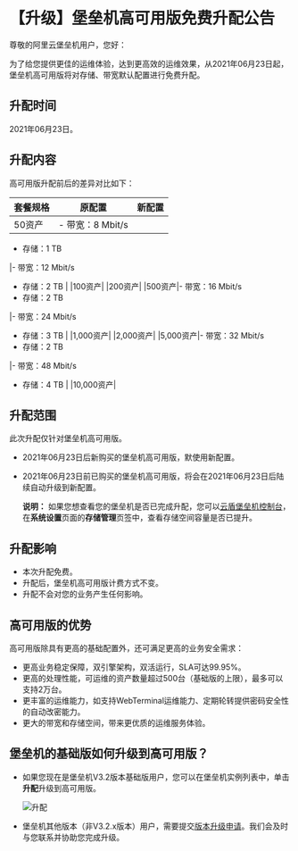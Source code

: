 # 【升级】堡垒机高可用版免费升配公告

尊敬的阿里云堡垒机用户，您好：

为了给您提供更佳的运维体验，达到更高效的运维效果，从2021年06月23日起，堡垒机高可用版将对存储、带宽默认配置进行免费升配。

## 升配时间

2021年06月23日。

## 升配内容

高可用版升配前后的差异对比如下：

|套餐规格|原配置|新配置|
|----|---|---|
|50资产|-   带宽：8 Mbit/s
-   存储：1 TB

|-   带宽：12 Mbit/s
-   存储：2 TB |
|100资产|
|200资产|
|500资产|-   带宽：16 Mbit/s
-   存储：2 TB

|-   带宽：24 Mbit/s
-   存储：3 TB |
|1,000资产|
|2,000资产|
|5,000资产|-   带宽：32 Mbit/s
-   存储：2 TB

|-   带宽：48 Mbit/s
-   存储：4 TB |
|10,000资产|

## 升配范围

此次升配仅针对堡垒机高可用版。

-   2021年06月23日后新购买的堡垒机高可用版，默使用新配置。
-   2021年06月23日前已购买的堡垒机高可用版，将会在2021年06月23日后陆续自动升级到新配置。

    **说明：** 如果您想查看您的堡垒机是否已完成升配，您可以[云盾堡垒机控制台](https://yundun.console.aliyun.com/?p=bastion)，在**系统设置**页面的**存储管理**页签中，查看存储空间容量是否已提升。


## 升配影响

-   本次升配免费。
-   升配后，堡垒机高可用版计费方式不变。
-   升配不会对您的业务产生任何影响。

## 高可用版的优势

高可用版除具有更高的基础配置外，还可满足更高的业务安全需求：

-   更高业务稳定保障，双引擎架构，双活运行，SLA可达99.95%。
-   更高的处理性能，可运维的资产数量超过500台（基础版的上限），最多可以支持2万台。
-   更丰富的运维能力，如支持WebTerminal运维能力、定期轮转提供密码安全性的自动改密能力。
-   更大的带宽和存储空间，带来更优质的运维服务体验。

## 堡垒机的基础版如何升级到高可用版？

-   如果您现在是堡垒机V3.2版本基础版用户，您可以在堡垒机实例列表中，单击**升配**升级到高可用版。

    ![升配](https://static-aliyun-doc.oss-accelerate.aliyuncs.com/assets/img/zh-CN/0351144261/p286257.png)

-   堡垒机其他版本（非V3.2.x版本）用户，需要提交[版本升级申请](https://page.aliyun.com/form/act1259102713/index.htm)。我们会及时与您联系并协助您完成升级。

